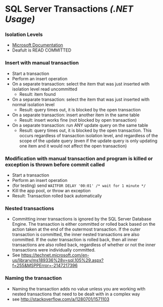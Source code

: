 # SQL Server Transactions *(.NET Usage)*

### Isolation Levels
* [Microsoft Documentation](https://msdn.microsoft.com/en-us/library/ms709374(v=vs.85).aspx)
* Deafult is READ COMMITTED

### Insert with manual transaction
* Start a transaction
* Perform an insert operation
* On a separate transaction: select the item that was just inserted with isolation level read uncommitted
    * Result: item found
* On a separate transaction: select the item that was just inserted with normal isolation level
    * Result: query times out, it is blocked by the open transaction
* On a separate transaction: insert another item in the same table
    * Result: insert works fine (not blocked by open transaction)
* On a separate transaction: run ANY update query on the same table
    * Result: query times out, it is blocked by the open transaction. This occurs regardless of transaction isolation level, and regardless of the scope of the update query (even if the update query is only updating one item and it would not affect the open transaction)


### Modification with manual transaction and program is killed or exception is thrown before commit called
* Start a transaction
* Perform an insert operation
* (for testing) send `WAITFOR DELAY '00:01' /* wait for 1 minute */`
* Kill the app pool, or throw an exception
* Result: Transaction rolled back automatically


### Nested transactions
* Committing inner transactions is ignored by the SQL Server Database Engine. The transaction is either committed or rolled back based on the action taken at the end of the outermost transaction. If the outer transaction is committed, the inner nested transactions are also committed. If the outer transaction is rolled back, then all inner transactions are also rolled back, regardless of whether or not the inner transactions were individually committed.
* See https://technet.microsoft.com/en-us/library/ms189336%28v=sql.105%29.aspx?f=255&MSPPError=-2147217396


### Naming the transaction
* Naming the transaction adds no value unless you are working with nested transactions that need to be dealt with in a complex way
* see http://stackoverflow.com/a/1280701/1571103
